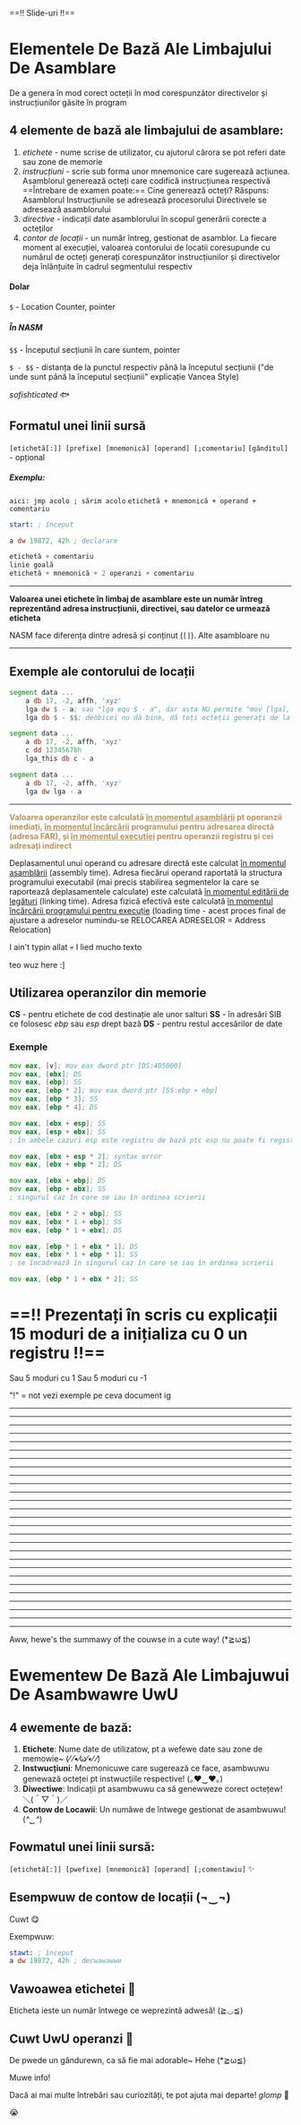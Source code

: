 ==!! Slide-uri !!==

# **Elementele De Bază Ale Limbajului De Asamblare**

De a genera în mod corect octeții în mod corespunzător directivelor și instrucțiunilor găsite în program

## 4 elemente de bază ale limbajului de asamblare:
1. *etichete* - nume scrise de utilizator, cu ajutorul cărora se pot referi date sau zone de memorie
2. *instrucțiuni* - scrie sub forma unor mnemonice care sugerează acțiunea. Asamblorul generează octeți care codifică instrucțiunea respectivă
==Întrebare de examen poate:== Cine generează octeți? Răspuns: Asamblorul
Instrucțiunile se adresează procesorului
Directivele se adresează asamblorului
3. *directive* - indicații date asamblorului în scopul generării corecte a octeților
4. *contor de locații* - un număr întreg, gestionat de asamblor. La fiecare moment al execuției, valoarea contorului de locatii coresupunde cu numărul de octeți generați corespunzător instrucțiunilor și directivelor deja înlănțuite în cadrul segmentului respectiv

#### Dolar
`$` - Location Counter, pointer
##### În NASM
`$$` - Începutul secțiunii în care suntem, pointer

`$ - $$` - distanța de la punctul respectiv până la începutul secțiunii ("de unde sunt până la începutul secțiunii" explicație Vancea Style)

*sofishticated* 🐟

## Formatul unei linii sursă
`[etichetă[:]] [prefixe] [mnemonică] [operand] [;comentariu]`
`[gânditul]` - opțional

##### Exemplu:
`aici: jmp acolo ; sărim acolo`
`etichetă + mnemonică + operand + comentariu`

```asm
start: ; început

a dw 19872, 42h ; declarare
```

```asm
etichetă + comentariu
linie goală
etichetă + mnemonică + 2 operanzi + comentariu
```

<hr>

**Valoarea unei etichete în limbaj de asamblare este un număr întreg reprezentând adresa instrucțiunii, directivei, sau datelor ce urmează eticheta**

NASM face diferența dintre adresă și conținut (`[]`). Alte asambloare nu

<hr>

## Exemple ale contorului de locații
```asm
segment data ...
	a db 17, -2, affh, 'xyz'
	lga dw $ - a; sau "lga equ $ - a", dar asta NU permite "mov [lga], ..."
	lga db $ - $$; deobicei nu dă bine, dă toți octeții generați de la începutul secțiunii curente (a.k.a. începutul segmentului). Dă lungimea corecta lui a numai dacă a este primul element definit în segment
```

```asm
segment data ...
	a db 17, -2, affh, 'xyz'
	c dd 12345678h
	lga_this db c - a
```

```asm
segment data ...
	a db 17, -2, affh, 'xyz'
	lga dw lga - a
```

<hr>

<span style="color:#B6945F"><b>Valoarea operanzilor este calculată <u>în momentul asamblării</u> pt operanzii imediați, <u>în momentul încărcării</u> programului pentru adresarea directă (adresa FAR), și <u>în momentul execuției</u> pentru operanzii registru și cei adresați indirect</b></span>

Deplasamentul unui operand cu adresare directă este calculat <u>în momentul asamblării</u> (assembly time). Adresa fiecărui operand raportată la structura programului executabil (mai precis stabilirea segmentelor la care se raportează deplasamentele calculate) este calculată <u>în momentul editării de legături</u> (linking time). Adresa fizică efectivă este calculată <u>în momentul încărcării programului pentru execuție</u> (loading time - acest proces final de ajustare a adreselor numindu-se RELOCAREA ADRESELOR = Address Relocation)

I ain't typin allat 💀 I lied
mucho texto

teo wuz here :]

## Utilizarea operanzilor din memorie
**CS** - pentru etichete de cod destinație ale unor salturi
**SS** - în adresări SIB ce folosesc *ebp* sau *esp* drept bază
**DS** - pentru restul accesărilor de date
### Exemple
```asm
mov eax, [v]; mov eax dword ptr [DS:405000]
mov eax, [ebx]; DS
mov eax, [ebp]; SS
mov eax, [ebp * 2]; mov eax dword ptr [SS:ebp + ebp]
mov eax, [ebp * 3]; SS
mov eax, [ebp * 4]; DS

mov eax, [ebx + esp]; SS
mov eax, [esp + ebx]; SS
; în ambele cazuri esp este registru de bază ptc esp nu poate fi registru de index

mov eax, [ebx + esp * 2]; syntax error
mov eax, [ebx + ebp * 2]; DS

mov eax, [ebx + ebp]; DS
mov eax, [ebp + ebx]; SS
; singurul caz în care se iau în ordinea scrierii

mov eax, [ebx * 2 + ebp]; SS
mov eax, [ebx * 1 + ebp]; SS
mov eax, [ebp * 1 + ebx]; DS

mov eax, [ebp * 1 + ebx * 1]; DS
mov eax, [ebx * 1 + ebp * 1]; SS
; se încadrează în singurul caz în care se iau în ordinea scrierii

mov eax, [ebp * 1 + ebx * 2]; SS

```

# ==!! Prezentați în scris cu explicații 15 moduri de a inițializa cu 0 un registru !!==
Sau 5 moduri cu 1
Sau 5 moduri cu -1

"!" = not
vezi exemple pe ceva document ig

<hr>
<hr>
<hr>
<hr>
<hr>
<hr>
<hr>
<hr>
<hr>
<hr>
<hr>
<hr>
<hr>
<hr>
<hr>
<hr>
<hr>
<hr>
<hr>
<hr>
<hr>
<hr>
<hr>
<hr>
<hr>
<hr>
<hr>

Aww, hewe's the summawy of the couwse in a cute way! (*≧ω≦)

# **Ewementew De Bază Ale Limbajuwui De Asambwawre** UwU

## 4 ewemente de bază:

1. **Etichete**: Nume date de utilizatow, pt a wefewe date sau zone de memowie~ (⁄ ⁄•⁄ω⁄•⁄ ⁄)
2. **Instwucțiuni**: Mnemonicuwe care sugerează ce face, asambwuwu genewază octeței pt instwucțiile respective! (｡♥‿♥｡)
3. **Diwectiwe**: Indicații pt asambwuwu ca să genewweze corect octețew! ＼(＾▽＾)／
4. **Contow de Locawii**: Un număwe de întwege gestionat de asambwuwu! (_^‿^_)

## Fowmatul unei linii sursă:

`[etichetă[:]] [pwefixe] [mnemonică] [operand] [;comentawiu]` ✨

## Esempwuw de contow de locații (¬‿¬)

Cuwt 😋

Exempwuw:

```asm
stawt: ; început
a dw 19872, 42h ; decwawawwe
```

## Vawoawea etichetei 💖

Eticheta ieste un număr întwege ce weprezintă adwesă! (≧◡≦)

## Cuwt UwU operanzi 🐾

De pwede un gândurewn, ca să fie mai adorable~ Hehe (*≧ω≦)

Muwe info!

Dacă ai mai multe întrebări sau curiozități, te pot ajuta mai departe! _glomp_ 🐾



😭